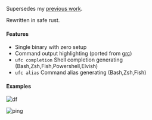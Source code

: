 Supersedes my [previous work](https://github.com/joeky888/ugc).

Rewritten in safe rust.

#### Features

* Single binary with zero setup
* Command output highlighting (ported from [grc](https://github.com/garabik/grc))
* `ufc completion` Shell completion generating (Bash,Zsh,Fish,Powershell,Elvish)
* `ufc alias` Command alias generating (Bash,Zsh,Fish)

#### Examples

![df](https://i.imgur.com/0OP1hbW.png)

![ping](https://i.imgur.com/tmjoQa0.png)